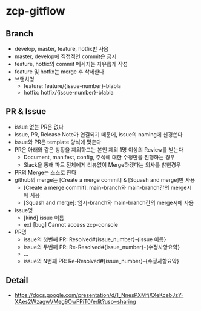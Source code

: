 # zcp-gitflow

## Branch 
- develop, master, feature, hotfix만 사용
- master, develop에 직접적인 commit은 금지
- feature, hotfix의 commit 메세지는 자유롭게 작성
- feature 및 hotfix는 merge 후 삭제한다
- 브랜치명
  - feature: feature/{issue-number}-blabla
  - hotfix: hotfix/{issue-number}-blabla 
  
## PR & Issue
- issue 없는 PR은 없다
- issue, PR, Release Note가 연결되기 때문에, issue의 naming에 신경쓴다
- issue와 PR은 template 양식에 맞춘다
- PR은 아래와 같은 상황을 제외하고는 본인 제외 1명 이상의 Review를 받는다
  - Document, manifest, config, 주석에 대한 수정만을 진행하는 경우
  - Slack을 통해 파트 전체에게 리뷰없이 Merge하겠다는 의사를 밝힌경우
- PR의 Merge는 스스로 한다 
- github의 merge는 [Create a merge commit] & [Squash and merge]만 사용
  - [Create a merge commit]: main-branch와 main-branch간의 merge시에 사용
  - [Squash and merge]: 임시-branch와 main-branch간의 merge시에 사용
- issue명
  - [kind] issue 이름 
  - ex) [bug] Cannot access zcp-console 
- PR명
  - issue의 첫번째 PR: Resolved#{issue_number}-{issue 이름}
  - issue의 두번째 PR: Re-Resolved#{issue_number}-{수정사항요약}
  - ...
  - issue의 N번째 PR: Re-Resolved#{issue_number}-{수정사항요약}

## Detail
- https://docs.google.com/presentation/d/1_NnesPXMfjXXeKcebJzY-XAes2WzagwVMeg9OwFPiT0/edit?usp=sharing

